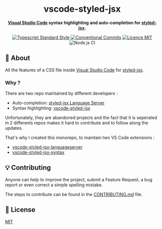 <h1 align="center">vscode-styled-jsx</h1>

<p align="center">
  <strong><a href="https://code.visualstudio.com/">Visual Studio Code</a> syntax highlighting and auto-completion for <a href="https://www.npmjs.com/package/styled-jsx">styled-jsx</a>.</strong>
</p>

<p align="center">
  <a href="https://www.npmjs.com/package/ts-standard"><img alt="Typescript Standard Style" src="https://camo.githubusercontent.com/f87caadb70f384c0361ec72ccf07714ef69a5c0a/68747470733a2f2f62616467656e2e6e65742f62616467652f636f64652532307374796c652f74732d7374616e646172642f626c75653f69636f6e3d74797065736372697074"/></a>
  <a href="https://conventionalcommits.org"><img src="https://img.shields.io/badge/Conventional%20Commits-1.0.0-yellow.svg" alt="Conventional Commits" /></a>
  <a href="./LICENSE"><img src="https://img.shields.io/badge/licence-MIT-blue.svg" alt="Licence MIT"/></a>
  <img src="https://github.com/Divlo/vscode-styled-jsx/workflows/Node.js%20CI/badge.svg" alt="Node.js CI" />
</p>

## 📜 About

All the features of a CSS file inside [Visual Studio Code](https://code.visualstudio.com/) for [styled-jsx](https://www.npmjs.com/package/styled-jsx).

### Why ?

There are two repo maintained by different developers :

- Auto-completion: [styled-jsx Language Server](https://github.com/Grimones/vscode-styled-jsx-languageserver)
- Syntax highlighting: [vscode-styled-jsx](https://github.com/iFwu/vscode-styled-jsx)

Unfortunately, they are abandoned projects and the fact that it is seperated in 2 differents repos makes it hard to contribute and to follow along the updates.

That's why I created this monorepo, to maintain two VS Code extensions :

- [vscode-styled-jsx-languageserver](https://marketplace.visualstudio.com/items?itemName=Divlo.vscode-styled-jsx-languageserver)
- [vscode-styled-jsx-syntax](https://marketplace.visualstudio.com/items?itemName=Divlo.vscode-styled-jsx-syntax)

## 💡 Contributing

Anyone can help to improve the project, submit a Feature Request, a bug report or even correct a simple spelling mistake.

The steps to contribute can be found in the [CONTRIBUTING.md](./.github/CONTRIBUTING.md) file.

## 📄 License

[MIT](./LICENSE)
